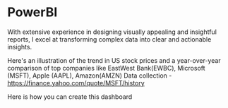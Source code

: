 # PowerBI
With extensive experience in designing visually appealing and insightful reports, I excel at transforming complex data into clear and actionable insights.

Here's an illustration of the trend in US stock prices and a year-over-year comparison of top companies like EastWest Bank(EWBC), Microsoft (MSFT), Apple (AAPL), Amazon(AMZN)
Data collection - https://finance.yahoo.com/quote/MSFT/history


Here is how you can create this dashboard 
